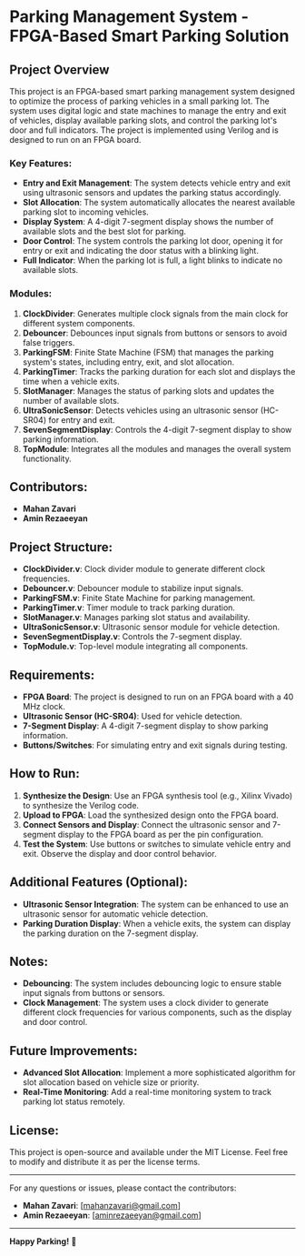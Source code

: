 # Parking Management System - FPGA-Based Smart Parking Solution

## Project Overview

This project is an FPGA-based smart parking management system designed to optimize the process of parking vehicles in a small parking lot. The system uses digital logic and state machines to manage the entry and exit of vehicles, display available parking slots, and control the parking lot's door and full indicators. The project is implemented using Verilog and is designed to run on an FPGA board.

### Key Features:
- **Entry and Exit Management**: The system detects vehicle entry and exit using ultrasonic sensors and updates the parking status accordingly.
- **Slot Allocation**: The system automatically allocates the nearest available parking slot to incoming vehicles.
- **Display System**: A 4-digit 7-segment display shows the number of available slots and the best slot for parking.
- **Door Control**: The system controls the parking lot door, opening it for entry or exit and indicating the door status with a blinking light.
- **Full Indicator**: When the parking lot is full, a light blinks to indicate no available slots.

### Modules:
1. **ClockDivider**: Generates multiple clock signals from the main clock for different system components.
2. **Debouncer**: Debounces input signals from buttons or sensors to avoid false triggers.
3. **ParkingFSM**: Finite State Machine (FSM) that manages the parking system's states, including entry, exit, and slot allocation.
4. **ParkingTimer**: Tracks the parking duration for each slot and displays the time when a vehicle exits.
5. **SlotManager**: Manages the status of parking slots and updates the number of available slots.
6. **UltraSonicSensor**: Detects vehicles using an ultrasonic sensor (HC-SR04) for entry and exit.
7. **SevenSegmentDisplay**: Controls the 4-digit 7-segment display to show parking information.
8. **TopModule**: Integrates all the modules and manages the overall system functionality.

## Contributors:
- **Mahan Zavari**
- **Amin Rezaeeyan**

## Project Structure:
- **ClockDivider.v**: Clock divider module to generate different clock frequencies.
- **Debouncer.v**: Debouncer module to stabilize input signals.
- **ParkingFSM.v**: Finite State Machine for parking management.
- **ParkingTimer.v**: Timer module to track parking duration.
- **SlotManager.v**: Manages parking slot status and availability.
- **UltraSonicSensor.v**: Ultrasonic sensor module for vehicle detection.
- **SevenSegmentDisplay.v**: Controls the 7-segment display.
- **TopModule.v**: Top-level module integrating all components.

## Requirements:
- **FPGA Board**: The project is designed to run on an FPGA board with a 40 MHz clock.
- **Ultrasonic Sensor (HC-SR04)**: Used for vehicle detection.
- **7-Segment Display**: A 4-digit 7-segment display to show parking information.
- **Buttons/Switches**: For simulating entry and exit signals during testing.

## How to Run:
1. **Synthesize the Design**: Use an FPGA synthesis tool (e.g., Xilinx Vivado) to synthesize the Verilog code.
2. **Upload to FPGA**: Load the synthesized design onto the FPGA board.
3. **Connect Sensors and Display**: Connect the ultrasonic sensor and 7-segment display to the FPGA board as per the pin configuration.
4. **Test the System**: Use buttons or switches to simulate vehicle entry and exit. Observe the display and door control behavior.

## Additional Features (Optional):
- **Ultrasonic Sensor Integration**: The system can be enhanced to use an ultrasonic sensor for automatic vehicle detection.
- **Parking Duration Display**: When a vehicle exits, the system can display the parking duration on the 7-segment display.

## Notes:
- **Debouncing**: The system includes debouncing logic to ensure stable input signals from buttons or sensors.
- **Clock Management**: The system uses a clock divider to generate different clock frequencies for various components, such as the display and door control.

## Future Improvements:
- **Advanced Slot Allocation**: Implement a more sophisticated algorithm for slot allocation based on vehicle size or priority.
- **Real-Time Monitoring**: Add a real-time monitoring system to track parking lot status remotely.

## License:
This project is open-source and available under the MIT License. Feel free to modify and distribute it as per the license terms.

---

For any questions or issues, please contact the contributors:
- **Mahan Zavari**: [mahanzavari@gmail.com]
- **Amin Rezaeeyan**: [aminrezaeeyan@gmail.com]

---

**Happy Parking!** 🚗